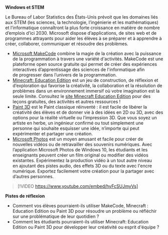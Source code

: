 

**Windows et STEM**

Le Bureau of Labor Statistics des États-Unis prévoit que les domaines liés aux STEM (les sciences, la technologie, l’ingénierie et les mathématiques) et l’informatique connaîtront la plus forte croissance en matière de nombre d’emplois d’ici 2030. Microsoft dispose d’applications, de sites web et de programmes attrayants pour aider les élèves à se préparer et à apprendre à créer, collaborer, communiquer et résoudre des problèmes.  

*   <a href="https://www.microsoft.com/fr-fr/makecode" target="_blank">Microsoft MakeCode</a> combine la magie de la création avec la puissance de la programmation à travers une variété d'activités. MakeCode est une plateforme open source gratuite qui permet de créer des expériences interactives d’apprentissage des sciences de l'informatique afin de progresser dans l’univers de la programmation.
*   <a href="https://education.minecraft.net/" target="_blank">Minecraft: Education Edition</a> est un jeu de construction, de réflexion et d’exploration qui favorise la créativité, la collaboration et la résolution de problèmes dans un environnement immersif où votre imagination est la seule limite. Consultez le <a href="https://education.minecraft.net/" target="_blank">site Minecraft Education Edition</a> pour des leçons gratuites, des activités et autres ressources !
*   <a href="https://www.microsoft.com/store/apps/9nblggh5fv99?ocid=blitz_windowsblog" target="_blank">Paint 3D</a> est le Paint classique réinventé : il est facile de libérer la créativité des élèves et de donner vie à des idées en 2D ou 3D, avec des options pour la réalité virtuelle ou l’impression 3D. Que vous soyez un artiste en herbe, un ingénieur confirmé ou tout simplement une personne qui souhaite esquisser une idée, n’importe qui peut expérimenter et partager une création.
*   <a href="https://www.microsoft.com/fr-fr/windows/photo-movie-editor" target="_blank">Microsoft Photos</a> est un moyen amusant et facile pour créer de nouvelles vidéos ou de retravailler des souvenirs numériques. Avec l’application Microsoft Photos de Windows 10, les étudiants et les enseignants peuvent créer un film original ou modifier des vidéos existantes. Expérimentez la production vidéo à un tout autre niveau en ajoutant des pistes audio, des effets 3D ou du texte avec l'encre numérique. Exportez facilement votre création pour la partager avec d’autres personnes.

> [!VIDEO https://www.youtube.com/embed/hyFcSUJmyVs]

**Pistes de réflexion**

*   Comment vos élèves pourraient-ils utiliser MakeCode, Minecraft : Education Edition ou Paint 3D pour résoudre un problème ou réfléchir sur une problématique de leur quotidien ?
*   Comment les étudiants pourraient-ils utiliser Minecraft: Education Edition ou Paint 3D pour développer leur créativité ou esprit d'équipe ?